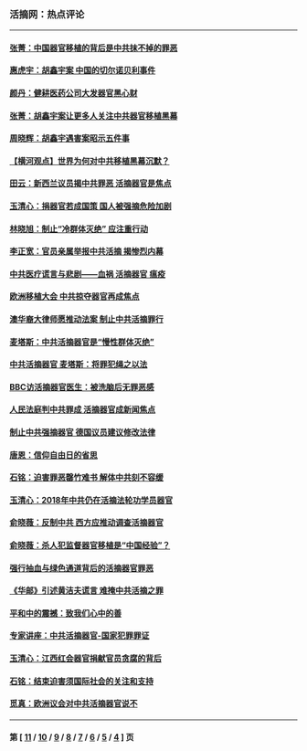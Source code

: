 ### 活摘网：热点评论
---
#### [张菁：中国器官移植的背后是中共抹不掉的罪恶](../../pages/nf5879/n13974977.md?08260430) 
#### [惠虎宇：胡鑫宇案 中国的切尔诺贝利事件](../../pages/nf5879/n13942916.md?08260430) 
#### [颜丹：健耕医药公司大发器官黑心财](../../pages/nf5879/n13940134.md?08260430) 
#### [张菁：胡鑫宇案让更多人关注中共器官移植黑幕](../../pages/nf5879/n13929073.md?08260430) 
#### [周晓辉：胡鑫宇遇害案昭示五件事](../../pages/nf5879/n13921870.md?08260430) 
#### [【横河观点】世界为何对中共移植黑幕沉默？](../../pages/nf5879/n13244249.md?08260430) 
#### [田云：新西兰议员揭中共罪恶 活摘器官是焦点](../../pages/nf5879/n13070629.md?08260430) 
#### [玉清心：捐器官若成国策 国人被强摘危险加剧](../../pages/nf5879/n12802713.md?08260430) 
#### [林晓旭：制止“冷群体灭绝” 应注重行动](../../pages/nf5879/n12779736.md?08260430) 
#### [李正宽：官员亲属举报中共活摘 揭惨烈内幕](../../pages/nf5879/n12684490.md?08260430) 
#### [中共医疗谎言与悲剧——血祸 活摘器官 瘟疫](../../pages/nf5879/n12372103.md?08260430) 
#### [欧洲移植大会 中共掠夺器官再成焦点](../../pages/nf5879/n11538883.md?08260430) 
#### [澳华裔大律师愿推动法案 制止中共活摘罪行](../../pages/nf5879/n11377039.md?08260430) 
#### [麦塔斯：中共活摘器官是“慢性群体灭绝”](../../pages/nf5879/n11350529.md?08260430) 
#### [中共活摘器官 麦塔斯：将罪犯绳之以法](../../pages/nf5879/n11347973.md?08260430) 
#### [BBC访活摘器官医生：被洗脑后无罪恶感](../../pages/nf5879/n11335935.md?08260430) 
#### [人民法庭判中共罪成 活摘器官成新闻焦点](../../pages/nf5879/n11331578.md?08260430) 
#### [制止中共强摘器官 德国议员建议修改法律](../../pages/nf5879/n11249451.md?08260430) 
#### [唐恩：信仰自由日的省思](../../pages/nf5879/n11003525.md?08260430) 
#### [石铭：迫害罪恶罄竹难书  解体中共刻不容缓](../../pages/nf5879/n10942855.md?08260430) 
#### [玉清心：2018年中共仍在活摘法轮功学员器官](../../pages/nf5879/n10914646.md?08260430) 
#### [俞晓薇：反制中共 西方应推动调查活摘器官](../../pages/nf5879/n10794671.md?08260430) 
#### [俞晓薇：杀人犯监督器官移植是“中国经验”？](../../pages/nf5879/n10466427.md?08260430) 
#### [强行抽血与绿色通道背后的活摘器官罪恶](../../pages/nf5879/n10004708.md?08260430) 
#### [《华邮》引述黄洁夫谎言 难掩中共活摘之罪](../../pages/nf5879/n9642309.md?08260430) 
#### [平和中的震撼：致我们心中的善](../../pages/nf5879/n9021123.md?08260430) 
#### [专家讲座：中共活摘器官-国家犯罪罪证](../../pages/nf5879/n8828153.md?08260430) 
#### [玉清心：江西红会器官捐献官员贪腐的背后](../../pages/nf5879/n8522122.md?08260430) 
#### [石铭：结束迫害须国际社会的关注和支持](../../pages/nf5879/n8443497.md?08260430) 
#### [觅真：欧洲议会对中共活摘器官说不](../../pages/nf5879/n8337486.md?08260430) 

---
#### 第 [ [11](./11.md?08260430) / [10](./10.md?08260430) / [9](./9.md?08260430) / [8](./8.md?08260430) / [7](./7.md?08260430) / [6](./6.md?08260430) / [5](./5.md?08260430) / [4](./4.md?08260430) ] 页

